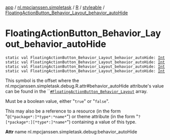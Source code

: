 [app](../../../index.md) / [nl.mpcjanssen.simpletask](../../index.md) / [R](../index.md) / [styleable](index.md) / [FloatingActionButton_Behavior_Layout_behavior_autoHide](.)

# FloatingActionButton_Behavior_Layout_behavior_autoHide

`static val FloatingActionButton_Behavior_Layout_behavior_autoHide: `[`Int`](https://kotlinlang.org/api/latest/jvm/stdlib/kotlin/-int/index.html)
`static val FloatingActionButton_Behavior_Layout_behavior_autoHide: `[`Int`](https://kotlinlang.org/api/latest/jvm/stdlib/kotlin/-int/index.html)
`static val FloatingActionButton_Behavior_Layout_behavior_autoHide: `[`Int`](https://kotlinlang.org/api/latest/jvm/stdlib/kotlin/-int/index.html)
`static val FloatingActionButton_Behavior_Layout_behavior_autoHide: `[`Int`](https://kotlinlang.org/api/latest/jvm/stdlib/kotlin/-int/index.html)

This symbol is the offset where the nl.mpcjanssen.simpletask.debug.R.attr#behavior_autoHide attribute's value can be found in the ``[`#FloatingActionButton_Behavior_Layout`](-floating-action-button_-behavior_-layout.md) array.

Must be a boolean value, either "`true`" or "`false`".

This may also be a reference to a resource (in the form "`@[*package*:]*type*:*name*`") or theme attribute (in the form "`?[*package*:][*type*:]*name*`") containing a value of this type.

**Attr**
name nl.mpcjanssen.simpletask.debug:behavior_autoHide

